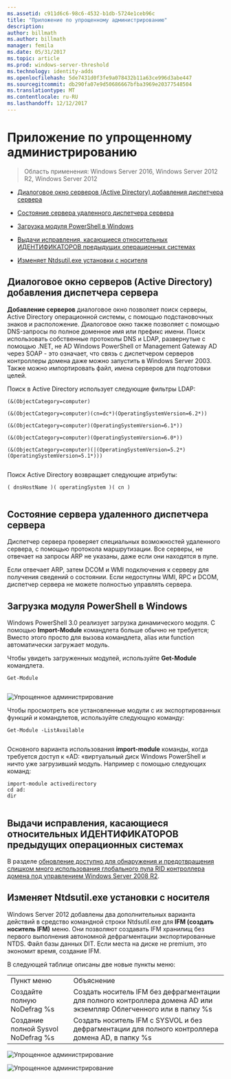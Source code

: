 ```yaml
---
ms.assetid: c911d6c6-98c6-4532-b1db-5724e1ceb96c
title: "Приложение по упрощенному администрированию"
description: 
author: billmath
ms.author: billmath
manager: femila
ms.date: 05/31/2017
ms.topic: article
ms.prod: windows-server-threshold
ms.technology: identity-adds
ms.openlocfilehash: 5de7431d0f3fe9a078432b11a63ce996d3abe447
ms.sourcegitcommit: db290fa07e9d50686667bfba3969e20377548504
ms.translationtype: MT
ms.contentlocale: ru-RU
ms.lasthandoff: 12/12/2017
---
```

# <a name="simplified-administration-appendix"></a>Приложение по упрощенному администрированию

>Область применения: Windows Server 2016, Windows Server 2012 R2, Windows Server 2012

  
-   [Диалоговое окно серверов (Active Directory) добавления диспетчера сервера](../../ad-ds/deploy/Simplified-Administration-Appendix.md#BKMK_AddServers)  
  
-   [Состояние сервера удаленного диспетчера сервера](../../ad-ds/deploy/Simplified-Administration-Appendix.md#BKMK_ServerMgrStatus)  
  
-   [Загрузка модуля PowerShell в Windows](../../ad-ds/deploy/Simplified-Administration-Appendix.md#BKMK_PSLoadModule)  
  
-   [Выдачи исправления, касающиеся относительных ИДЕНТИФИКАТОРОВ предыдущих операционных системах](../../ad-ds/deploy/Simplified-Administration-Appendix.md#BKMK_Rid)  
  
-   [Изменяет Ntdsutil.exe установки с носителя](../../ad-ds/deploy/Simplified-Administration-Appendix.md#BKMK_IFM)  
  
## <a name="BKMK_AddServers"></a>Диалоговое окно серверов (Active Directory) добавления диспетчера сервера  

**Добавление серверов** диалоговое окно позволяет поиск серверы, Active Directory операционной системы, с помощью подстановочных знаков и расположение. Диалоговое окно также позволяет с помощью DNS-запросы по полное доменное имя или префикс имени. Поиск использовать собственные протоколы DNS и LDAP, развернутые с помощью .NET, не AD Windows PowerShell от Management Gateway AD через SOAP - это означает, что связь с диспетчером серверов контроллеры домена даже можно запустить в Windows Server 2003. Также можно импортировать файл, имена серверов для подготовки целей.  
  
Поиск в Active Directory использует следующие фильтры LDAP:  
  
```  
(&(ObjectCategory=computer)  
  
(&(ObjectCategory=computer)(cn=dc*)(OperatingSystemVersion=6.2*))  
  
(&(ObjectCategory=computer)(OperatingSystemVersion=6.1*))  
  
(&(ObjectCategory=computer)(OperatingSystemVersion=6.0*))  
  
(&(ObjectCategory=computer)(|(OperatingSystemVersion=5.2*)(OperatingSystemVersion=5.1*)))  
  
```  
  
Поиск Active Directory возвращает следующие атрибуты:  
  
```  
( dnsHostName )( operatingSystem )( cn )  
  
```  
  
## <a name="BKMK_ServerMgrStatus"></a>Состояние сервера удаленного диспетчера сервера  
Диспетчер сервера проверяет специальных возможностей удаленного сервера, с помощью протокола маршрутизации. Все серверы, не отвечает на запросы ARP не указаны, даже если они находятся в пуле.  
  
Если отвечает ARP, затем DCOM и WMI подключения к серверу для получения сведений о состоянии. Если недоступны WMI, RPC и DCOM, диспетчер сервера не можете полностью управлять сервера.  
  
## <a name="BKMK_PSLoadModule"></a>Загрузка модуля PowerShell в Windows  
Windows PowerShell 3.0 реализует загрузка динамического модуля. С помощью **Import-Module** командлета больше обычно не требуется; Вместо этого просто для вызова командлета, alias или function автоматически загружает модуль.  
  
Чтобы увидеть загруженных модулей, используйте **Get-Module** командлета.  
  
```  
Get-Module  
  
```  
  
![Упрощенное администрирование](media/Simplified-Administration-Appendix/ADDS_PSGetModule.gif)  
  
Чтобы просмотреть все установленные модули с их экспортированных функций и командлетов, используйте следующую команду:  
  
```  
Get-Module -ListAvailable  
  
```  
  
Основного варианта использования **import-module** команды, когда требуется доступ к «AD: «виртуальный диск Windows PowerShell и ничто уже загрузивший модуль. Например с помощью следующих команд:  
  
```  
import-module activedirectory  
cd ad:  
dir  
  
```  
  
## <a name="BKMK_Rid"></a>Выдачи исправления, касающиеся относительных ИДЕНТИФИКАТОРОВ предыдущих операционных системах  
В разделе [обновление доступно для обнаружения и предотвращения слишком много использования глобального пула RID контроллера домена под управлением Windows Server 2008 R2](https://support.microsoft.com/kb/2618669).  
  
## <a name="BKMK_IFM"></a>Изменяет Ntdsutil.exe установки с носителя  
Windows Server 2012 добавлены два дополнительных варианта действий в средство командной строки Ntdsutil.exe для **IFM (создать носитель IFM)** меню. Они позволяют создавать IFM хранилищ без первого выполнения автономной дефрагментации экспортированные NTDS. Файл базы данных DIT. Если места на диске не premium, это экономит время, создание IFM.  
  
В следующей таблице описаны две новые пункты меню:  
  
|||  
|-|-|  
|Пункт меню|Объяснение|  
|Создайте полную NoDefrag %s|Создать носитель IFM без дефрагментации для полного контроллера домена AD или экземпляр Облегченного или в папку %s|  
|Создание полной Sysvol NoDefrag %s|Создать носитель IFM с SYSVOL и без дефрагментации для полного контроллера домена AD, в папку %s|  
  
![Упрощенное администрирование](media/Simplified-Administration-Appendix/ADDS_PSIFM.png)  
  
![Упрощенное администрирование](media/Simplified-Administration-Appendix/ADDS_PSIFMComplete.gif)  
  


